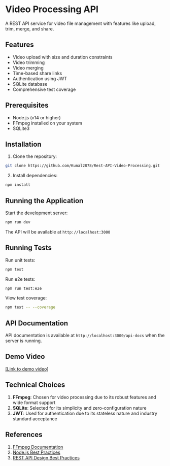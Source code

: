 # Video Processing API

A REST API service for video file management with features like upload, trim, merge, and share.

## Features

- Video upload with size and duration constraints
- Video trimming
- Video merging
- Time-based share links
- Authentication using JWT
- SQLite database
- Comprehensive test coverage

## Prerequisites

- Node.js (v14 or higher)
- FFmpeg installed on your system
- SQLite3

## Installation

1. Clone the repository:
```bash
git clone https://github.com/Kunal2878/Rest-API-Video-Processing.git
```

2. Install dependencies:
```bash
npm install
```

## Running the Application

Start the development server:
```bash
npm run dev
```

The API will be available at `http://localhost:3000`

## Running Tests

Run unit tests:
```bash
npm test
```

Run e2e tests:
```bash
npm run test:e2e
```

View test coverage:
```bash
npm test -- --coverage
```

## API Documentation

API documentation is available at `http://localhost:3000/api-docs` when the server is running.

## Demo Video

[\[Link to demo video\]](https://drive.google.com/file/d/13snKC8S1Iyseijue5K_psrNhfCKa6CL4/view)

## Technical Choices

1. **FFmpeg**: Chosen for video processing due to its robust features and wide format support
2. **SQLite**: Selected for its simplicity and zero-configuration nature
3. **JWT**: Used for authentication due to its stateless nature and industry standard acceptance

## References

1. [FFmpeg Documentation](https://ffmpeg.org/documentation.html)
2. [Node.js Best Practices](https://github.com/goldbergyoni/nodebestpractices)
3. [REST API Design Best Practices](https://stackoverflow.blog/2020/03/02/best-practices-for-rest-api-design/)
